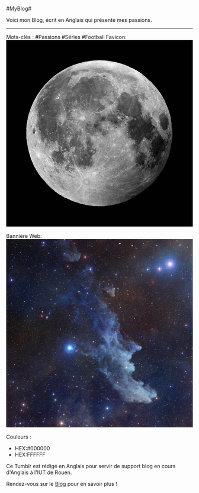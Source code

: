 #MyBlog#

Voici mon Blog, écrit en Anglais qui présente mes passions.

-----------------

Mots-clés : #Passions #Séries #Football
Favicon: 
![Lune](Lune.jpg)

Bannière Web: 
![Background](Space.jpg)

Couleurs : 
* HEX:#000000
* HEX:FFFFFF

Ce Tumblr est rédigé en Anglais pour servir de support blog en cours d'Anglais à l'IUT de Rouen.

Rendez-vous sur le [Blog](http://leomosbih.tumblr.com//) pour en savoir plus !
